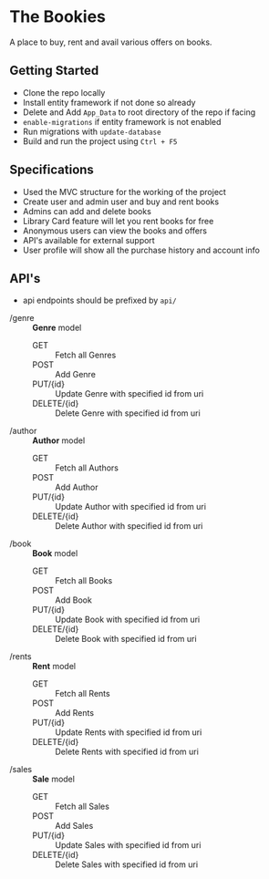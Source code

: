 # The Bookies

A place to buy, rent and avail various offers on books.


## Getting Started

+ Clone the repo locally
+ Install entity framework if not done so already
+ Delete and Add `App_Data` to root directory of the repo if facing 
+ `enable-migrations` if entity framework is not enabled
+ Run migrations with `update-database`
+ Build and run the project using `Ctrl + F5`


## Specifications

+ Used the MVC structure for the working of the project
+ Create user and admin user and buy and rent books
+ Admins can add and delete books
+ Library Card feature will let you rent books for free
+ Anonymous users can view the books and offers
+ API's available for external support
+ User profile will show all the purchase history and account info


## API's

+ api endpoints should be prefixed by `api/`
<dl class="dl-horizontal">
    <dt>/genre</dt>
    <dd>
        <strong>Genre</strong> model
        <dl class="dl-horizontal">
            <dt>GET</dt>
            <dd>
                Fetch all Genres
            </dd>
            <dt>POST</dt>
            <dd>
                Add Genre
            </dd>
            <dt>PUT/{id}</dt>
            <dd>
                Update Genre with specified id from uri
            </dd>
            <dt>DELETE/{id}</dt>
            <dd>
                Delete Genre with specified id from uri
            </dd>
        </dl>
    </dd>
    <dt>/author</dt>
    <dd>
        <strong>Author</strong> model
        <dl class="dl-horizontal">
            <dt>GET</dt>
            <dd>
                Fetch all Authors
            </dd>
            <dt>POST</dt>
            <dd>
                Add Author
            </dd>
            <dt>PUT/{id}</dt>
            <dd>
                Update Author with specified id from uri
            </dd>
            <dt>DELETE/{id}</dt>
            <dd>
                Delete Author with specified id from uri
            </dd>
        </dl>
    </dd>
    <dt>/book</dt>
    <dd>
        <strong>Book</strong> model
        <dl class="dl-horizontal">
            <dt>GET</dt>
            <dd>
                Fetch all Books
            </dd>
            <dt>POST</dt>
            <dd>
                Add Book
            </dd>
            <dt>PUT/{id}</dt>
            <dd>
                Update Book with specified id from uri
            </dd>
            <dt>DELETE/{id}</dt>
            <dd>
                Delete Book with specified id from uri
            </dd>
        </dl>
    </dd>
    <dt>/rents</dt>
    <dd>
        <strong>Rent</strong> model
        <dl class="dl-horizontal">
            <dt>GET</dt>
            <dd>
                Fetch all Rents
            </dd>
            <dt>POST</dt>
            <dd>
                Add Rents
            </dd>
            <dt>PUT/{id}</dt>
            <dd>
                Update Rents with specified id from uri
            </dd>
            <dt>DELETE/{id}</dt>
            <dd>
                Delete Rents with specified id from uri
            </dd>
        </dl>
    </dd>
    <dt>/sales</dt>
    <dd>
        <strong>Sale</strong> model
        <dl class="dl-horizontal">
            <dt>GET</dt>
            <dd>
                Fetch all Sales
            </dd>
            <dt>POST</dt>
            <dd>
                Add Sales
            </dd>
            <dt>PUT/{id}</dt>
            <dd>
                Update Sales with specified id from uri
            </dd>
            <dt>DELETE/{id}</dt>
            <dd>
                Delete Sales with specified id from uri
            </dd>
        </dl>
    </dd>
</dl>
